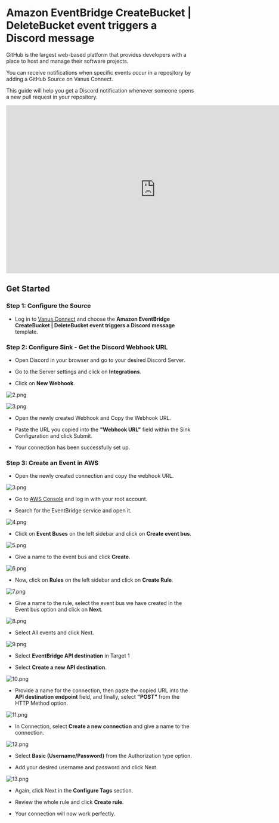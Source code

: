 # Amazon EventBridge CreateBucket | DeleteBucket event triggers a Discord message

GitHub is the largest web-based platform that provides developers with a place to host and manage their software projects.

You can receive notifications when specific events occur in a repository by adding a GitHub Source on Vanus Connect.

This guide will help you get a Discord notification whenever someone opens a new pull request in your repository.

<iframe width="800" height="450" src="https://www.youtube.com/embed/JE9kcxfN9EQ" title="YouTube video player" frameBorder="0" allowFullScreen={true} allow="accelerometer; autoplay; clipboard-write; encrypted-media; gyroscope; picture-in-picture; web-share"></iframe>

## Get Started

### Step 1: Configure the Source

- Log in to [Vanus Connect](https://cloud.vanus.ai/) and choose the **Amazon EventBridge CreateBucket | DeleteBucket event triggers a Discord message** template.

### Step 2: Configure Sink - Get the Discord Webhook URL

- Open Discord in your browser and go to your desired Discord Server.

- Go to the Server settings and click on **Integrations**.

- Click on **New Webhook**.

![2.png](imgs/github-issue-discord-2.PNG)

![3.png](imgs/github-issue-discord-3.PNG)

- Open the newly created Webhook and Copy the Webhook URL.

- Paste the URL you copied into the **"Webhook URL"** field within the Sink Configuration and click Submit.

- Your connection has been successfully set up.

### Step 3: Create an Event in AWS

- Open the newly created connection and copy the webhook URL.

![3.png](imgs/amazon-bucket-discord-3.PNG)

- Go to [AWS Console](https://console.aws.amazon.com/events/home) and log in with your root account.

- Search for the EventBridge service and open it.

![4.png](imgs/amazon-bucket-discord-4.PNG)

- Click on **Event Buses** on the left sidebar and click on **Create event bus**.

![5.png](imgs/amazon-bucket-discord-5.PNG)

- Give a name to the event bus and click **Create**.

![6.png](imgs/amazon-bucket-discord-6.PNG)

- Now, click on **Rules** on the left sidebar and click on **Create Rule**.

![7.png](imgs/amazon-bucket-discord-7.PNG)

- Give a name to the rule, select the event bus we have created in the Event bus option and click on **Next**.

![8.png](imgs/amazon-bucket-discord-8.PNG)

- Select All events and click Next.

![9.png](imgs/amazon-bucket-discord-9.PNG)

- Select **EventBridge API destination** in Target 1

- Select **Create a new API destination**.

![10.png](imgs/amazon-bucket-discord-10.PNG)

- Provide a name for the connection, then paste the copied URL into the **API destination endpoint** field, and finally, select **"POST"** from the HTTP Method option.

![11.png](imgs/amazon-bucket-discord-11.PNG)

- In Connection, select **Create a new connection** and give a name to the connection.

![12.png](imgs/amazon-bucket-discord-12.PNG)

- Select **Basic (Username/Password)** from the Authorization type option.

- Add your desired username and password and click Next.

![13.png](imgs/amazon-bucket-discord-13.PNG)

- Again, click Next in the **Configure Tags** section.

- Review the whole rule and click **Create rule**.

- Your connection will now work perfectly.

